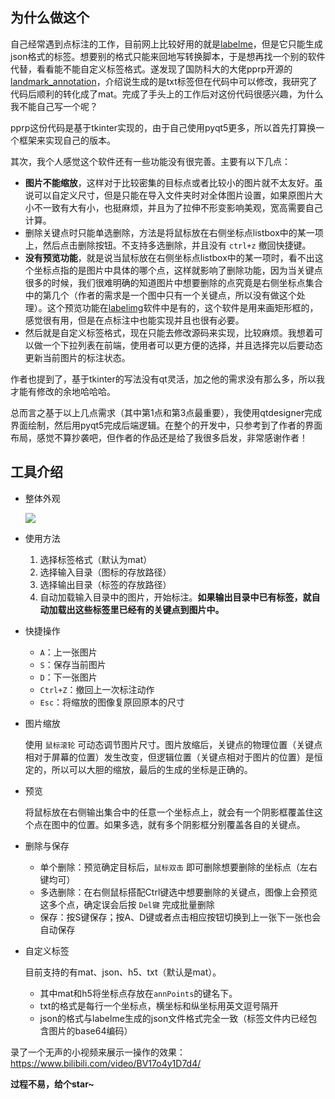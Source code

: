 ## 为什么做这个

自己经常遇到点标注的工作，目前网上比较好用的就是[labelme](https://github.com/wkentaro/labelme)，但是它只能生成json格式的标签。想要别的格式只能来回地写转换脚本，于是想再找一个别的软件代替，看看能不能自定义标签格式。遂发现了国防科大的大佬pprp开源的[landmark_annotation](https://github.com/pprp/landmark_annotation)，介绍说生成的是txt标签但在代码中可以修改，我研究了代码后顺利的转化成了mat。完成了手头上的工作后对这份代码很感兴趣，为什么我不能自己写一个呢？



pprp这份代码是基于tkinter实现的，由于自己使用pyqt5更多，所以首先打算换一个框架来实现自己的版本。

其次，我个人感觉这个软件还有一些功能没有很完善。主要有以下几点：

- **图片不能缩放**，这样对于比较密集的目标点或者比较小的图片就不太友好。虽说可以自定义尺寸，但是只能在导入文件夹时对全体图片设置，如果原图片大小不一致有大有小，也挺麻烦，并且为了拉伸不形变影响美观，宽高需要自己计算。
- 删除关键点时只能单选删除，方法是将鼠标放在右侧坐标点listbox中的某一项上，然后点击删除按钮。不支持多选删除，并且没有 `ctrl+z` 撤回快捷键。
- **没有预览功能**，就是说当鼠标放在右侧坐标点listbox中的某一项时，看不出这个坐标点指的是图片中具体的哪个点，这样就影响了删除功能，因为当关键点很多的时候，我们很难明确的知道图片中想要删除的点究竟是右侧坐标点集合中的第几个（作者的需求是一个图中只有一个关键点，所以没有做这个处理）。这个预览功能在[labelimg](https://github.com/tzutalin/labelImg)软件中是有的，这个软件是用来画矩形框的，感觉很有用，但是在点标注中也能实现并且也很有必要。
- 然后就是自定义标签格式，现在只能去修改源码来实现，比较麻烦。我想着可以做一个下拉列表在前端，使用者可以更方便的选择，并且选择完以后要动态更新当前图片的标注状态。



作者也提到了，基于tkinter的写法没有qt灵活，加之他的需求没有那么多，所以我才能有修改的余地哈哈哈。

总而言之基于以上几点需求（其中第1点和第3点最重要），我使用qtdesigner完成界面绘制，然后用pyqt5完成后端逻辑。在整个的开发中，只参考到了作者的界面布局，感觉不算抄袭吧，但作者的作品还是给了我很多启发，非常感谢作者！







## 工具介绍

- 整体外观

  ![](https://z3.ax1x.com/2021/08/06/fuZvwt.png)





- 使用方法

  1.  选择标签格式（默认为mat）
  2.  选择输入目录（图标的存放路径）
  3.  选择输出目录（标签的存放路径）
  4.  自动加载输入目录中的图片，开始标注。**如果输出目录中已有标签，就自动加载出这些标签里已经有的关键点到图片中。**

  

- 快捷操作

  - `A`：上一张图片
  - `S`：保存当前图片
  - `D`：下一张图片
  - `Ctrl+Z`：撤回上一次标注动作
  - `Esc`：将缩放的图像复原回原本的尺寸

  

  

- 图片缩放

  使用 `鼠标滚轮` 可动态调节图片尺寸。图片放缩后，关键点的物理位置（关键点相对于屏幕的位置）发生改变，但逻辑位置（关键点相对于图片的位置）是恒定的，所以可以大胆的缩放，最后的生成的坐标是正确的。



- 预览

  将鼠标放在右侧输出集合中的任意一个坐标点上，就会有一个阴影框覆盖住这个点在图中的位置。如果多选，就有多个阴影框分别覆盖各自的关键点。



- 删除与保存
  - 单个删除：预览确定目标后，`鼠标双击` 即可删除想要删除的坐标点（左右键均可）
  - 多选删除：在右侧鼠标搭配Ctrl键选中想要删除的关键点，图像上会预览这多个点，确定误会后按 `Del键` 完成批量删除
  - 保存：按S键保存；按A、D键或者点击相应按钮切换到上一张下一张也会自动保存





- 自定义标签

  目前支持的有mat、json、h5、txt（默认是mat）。

  - 其中mat和h5将坐标点存放在`annPoints`的键名下。
  - txt的格式是每行一个坐标点，横坐标和纵坐标用英文逗号隔开
  - json的格式与labelme生成的json文件格式完全一致（标签文件内已经包含图片的base64编码）







录了一个无声的小视频来展示一操作的效果：https://www.bilibili.com/video/BV17o4y1D7d4/



**过程不易，给个star~**

